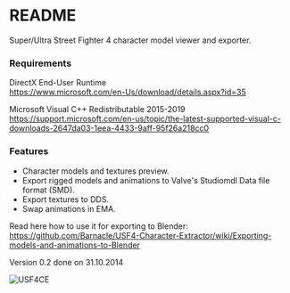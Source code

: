 # README #

Super/Ultra Street Fighter 4 character model viewer and exporter.

### Requirements ###

DirectX End-User Runtime  
https://www.microsoft.com/en-Us/download/details.aspx?id=35

Microsoft Visual C++ Redistributable 2015-2019  
https://support.microsoft.com/en-us/topic/the-latest-supported-visual-c-downloads-2647da03-1eea-4433-9aff-95f26a218cc0

### Features ###

* Character models and textures preview.
* Export rigged models and animations to Valve's Studiomdl Data file format (SMD).
* Export textures to DDS.
* Swap animations in EMA.

Read here how to use it for exporting to Blender:  
https://github.com/Barnacle/USF4-Character-Extractor/wiki/Exporting-models-and-animations-to-Blender

Version 0.2 done on 31.10.2014

![USF4CE](https://i.imgur.com/Hf0N6ux.png)
